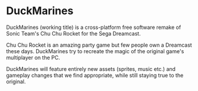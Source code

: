 DuckMarines
==========

DuckMarines (working title) is a cross-platform free software remake of Sonic Team's Chu Chu Rocket for the Sega Dreamcast.

Chu Chu Rocket is an amazing party game but few people own a Dreamcast these days.
DuckMarines try to recreate the magic of the original game's multiplayer on the PC.

DuckMarines will feature entirely new assets (sprites, music etc.) and gameplay changes that we find appropriate, while still staying true to the original.
